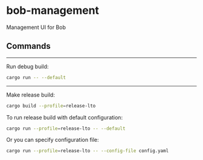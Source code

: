 # bob-management

Management UI for Bob

## Commands

---

Run debug build:

```sh
cargo run -- --default
```

---

Make release build:

```sh
cargo build --profile=release-lto
```

To run release build with default configuration:

```sh
cargo run --profile=release-lto -- --default
```

Or you can specify configuration file:

```sh
cargo run --profile=release-lto -- --config-file config.yaml
```
